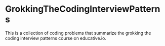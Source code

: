 # GrokkingTheCodingInterviewPatterns
This is a collection of coding problems that summarize the grokking the coding interview patterns course on educative.io.
